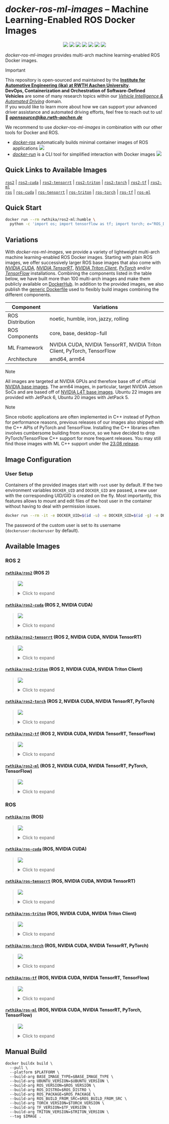 # *docker-ros-ml-images* – Machine Learning-Enabled ROS Docker Images

<p align="center">
  <img src="https://img.shields.io/github/v/release/ika-rwth-aachen/docker-ros-ml-images"/></a>
  <img src="https://img.shields.io/github/license/ika-rwth-aachen/docker-ros-ml-images"/>
  <img src="https://img.shields.io/badge/ROS-noetic-blueviolet"/>
  <img src="https://img.shields.io/badge/ROS 2-humble|iron|jazzy|rolling-blueviolet"/>
  <img src="https://img.shields.io/badge/NVIDIA Triton-2.48.0-darkgreen"/>
  <img src="https://img.shields.io/badge/PyTorch-2.3.0-red"/>
  <img src="https://img.shields.io/badge/TensorFlow-2.16.1-orange"/>
</p>

*docker-ros-ml-images* provides multi-arch machine learning-enabled ROS Docker images.

> [!IMPORTANT]  
> This repository is open-sourced and maintained by the [**Institute for Automotive Engineering (ika) at RWTH Aachen University**](https://www.ika.rwth-aachen.de/).  
> **DevOps, Containerization and Orchestration of Software-Defined Vehicles** are some of many research topics within our [*Vehicle Intelligence & Automated Driving*](https://www.ika.rwth-aachen.de/en/competences/fields-of-research/vehicle-intelligence-automated-driving.html) domain.  
> If you would like to learn more about how we can support your advanced driver assistance and automated driving efforts, feel free to reach out to us!  
> :email: ***opensource@ika.rwth-aachen.de***

We recommend to use *docker-ros-ml-images* in combination with our other tools for Docker and ROS.
- [*docker-ros*](https://github.com/ika-rwth-aachen/docker-ros) automatically builds minimal container images of ROS applications <a href="https://github.com/ika-rwth-aachen/docker-ros"><img src="https://img.shields.io/github/stars/ika-rwth-aachen/docker-ros?style=social"/></a>
- [*docker-run*](https://github.com/ika-rwth-aachen/docker-run) is a CLI tool for simplified interaction with Docker images <a href="https://github.com/ika-rwth-aachen/docker-run"><img src="https://img.shields.io/github/stars/ika-rwth-aachen/docker-run?style=social"/></a>


## Quick Links to Available Images

[`ros2`](#rwthikaros2-ros-2) | [`ros2-cuda`](#rwthikaros2-cuda-ros-2-nvidia-cuda) | [`ros2-tensorrt`](#rwthikaros2-tensorrt-ros-2-nvidia-cuda-nvidia-tensorrt) | [`ros2-triton`](#rwthikaros2-triton-ros-2-nvidia-cuda-nvidia-triton-client) | [`ros2-torch`](#rwthikaros2-torch-ros-2-nvidia-cuda-nvidia-tensorrt-pytorch) | [`ros2-tf`](#rwthikaros2-tf-ros-2-nvidia-cuda-nvidia-tensorrt-tensorflow) | [`ros2-ml`](#rwthikaros2-ml-ros-2-nvidia-cuda-nvidia-tensorrt-pytorch-tensorflow)  
[`ros`](#rwthikaros-ros) | [`ros-cuda`](#rwthikaros-cuda-ros-nvidia-cuda) | [`ros-tensorrt`](#rwthikaros-tensorrt-ros-nvidia-cuda-nvidia-tensorrt) | [`ros-triton`](#rwthikaros-triton-ros-nvidia-cuda-nvidia-triton-client) | [`ros-torch`](#rwthikaros-torch-ros-nvidia-cuda-nvidia-tensorrt-pytorch) | [`ros-tf`](#rwthikaros-tf-ros-nvidia-cuda-nvidia-tensorrt-tensorflow) | [`ros-ml`](#rwthikaros-ml-ros-nvidia-cuda-nvidia-tensorrt-pytorch-tensorflow)


## Quick Start

```bash
docker run --rm rwthika/ros2-ml:humble \
  python -c 'import os; import tensorflow as tf; import torch; e="ROS_DISTRO"; print(f"Hello from ROS {os.environ[e]}, PyTorch {torch.__version__}, and TensorFlow {tf.__version__}!")'
```


## Variations

With *docker-ros-ml-images*, we provide a variety of lightweight multi-arch machine learning-enabled ROS Docker images. Starting with plain ROS images, we offer successively larger ROS base images that also come with [*NVIDIA CUDA*](https://developer.nvidia.com/cuda-toolkit), [*NVIDIA TensorRT*](https://developer.nvidia.com/tensorrt), [*NVIDIA Triton Client*](https://developer.nvidia.com/triton-inference-server), [*PyTorch*](https://pytorch.org/) and/or [*TensorFlow*](https://www.tensorflow.org/) installations. Combining the components listed in the table below, we have built more than 100 multi-arch images and make them publicly available on [DockerHub](https://hub.docker.com/u/rwthika). In addition to the provided images, we also publish the [generic Dockerfile](./Dockerfile) used to flexibly build images combining the different components.

| Component        | Variations                                                              |
| ---------------- | ----------------------------------------------------------------------- |
| ROS Distribution | noetic, humble, iron, jazzy, rolling                                    |
| ROS Components   | core, base, desktop-full                                                |
| ML Framework     | NVIDIA CUDA, NVIDIA TensorRT, NVIDIA Triton Client, PyTorch, TensorFlow |
| Architecture     | amd64, arm64                                                            |

> [!NOTE]
> All images are targeted at NVIDIA GPUs and therefore base off of official [NVIDIA base images](https://catalog.ngc.nvidia.com/containers). The arm64 images, in particular, target NVIDIA Jetson SoCs and are based off of [NVIDIA L4T base images](https://catalog.ngc.nvidia.com/orgs/nvidia/containers/l4t-base). Ubuntu 22 images are provided with JetPack 6, Ubuntu 20 images with JetPack 5.

> [!NOTE]
> Since robotic applications are often implemented in C++ instead of Python for performance reasons, previous releases of our images also shipped with the C++ APIs of PyTorch and TensorFlow. Installing the C++ libraries often involves cumbersome building from source, so we have decided to drop PyTorch/TensorFlow C++ support for more frequent releases. You may still find those images with ML C++ support under the [23.08 release](https://hub.docker.com/r/rwthika/ros2-ml/tags?page=&page_size=&ordering=&name=-v23.08).


## Image Configuration

### User Setup

Containers of the provided images start with `root` user by default. If the two environment variables `DOCKER_UID` and `DOCKER_GID` are passed, a new user with the corresponding UID/GID is created on the fly. Most importantly, this features allows to mount and edit files of the host user in the container without having to deal with permission issues.

```bash
docker run --rm -it -e DOCKER_UID=$(id -u) -e DOCKER_GID=$(id -g) -e DOCKER_USER=$(id -un) rwthika/ros2:latest
```

The password of the custom user is set to its username (`dockeruser:dockeruser` by default).


## Available Images

### ROS 2

#### [`rwthika/ros2`](https://hub.docker.com/r/rwthika/ros2) (ROS 2)

<blockquote>

<a href="https://hub.docker.com/r/rwthika/ros2"><img src="https://img.shields.io/docker/pulls/rwthika/ros2"/></a>

<details><summary>Click to expand</summary>

| Tag                                 |      Arch      | Ubuntu  | Python  |   ROS   | ROS Package  | CMake  | CUDA  | cuDNN | TensorRT | Triton | PyTorch | TensorFlow |
| :---------------------------------- | :------------: | :-----: | :-----: | :-----: | :----------: | :----: | :---: | :---: | :------: | :----: | :-----: | :--------: |
| `humble-ros-core`                   | amd64<br>arm64 | 22.04.5 | 3.10.12 | humble  |   ros-core   | 3.22.1 |   -   |   -   |    -     |   -    |    -    |     -      |
| `humble`, `humble-ros-base`         | amd64<br>arm64 | 22.04.5 | 3.10.12 | humble  |   ros-base   | 3.22.1 |   -   |   -   |    -     |   -    |    -    |     -      |
| `humble-desktop-full`               | amd64<br>arm64 | 22.04.5 | 3.10.12 | humble  | desktop-full | 3.22.1 |   -   |   -   |    -     |   -    |    -    |     -      |
| `iron-ros-core`                     | amd64<br>arm64 | 22.04.5 | 3.10.12 |  iron   |   ros-core   | 3.22.1 |   -   |   -   |    -     |   -    |    -    |     -      |
| `iron`, `iron-ros-base`             | amd64<br>arm64 | 22.04.5 | 3.10.12 |  iron   |   ros-base   | 3.22.1 |   -   |   -   |    -     |   -    |    -    |     -      |
| `iron-desktop-full`                 | amd64<br>arm64 | 22.04.5 | 3.10.12 |  iron   | desktop-full | 3.22.1 |   -   |   -   |    -     |   -    |    -    |     -      |
| `jazzy-ros-core`                    | amd64<br>arm64 | 24.04.1 | 3.12.3  |  jazzy  |   ros-core   | 3.28.3 |   -   |   -   |    -     |   -    |    -    |     -      |
| `latest`, `jazzy`, `jazzy-ros-base` | amd64<br>arm64 | 24.04.1 | 3.12.3  |  jazzy  |   ros-base   | 3.28.3 |   -   |   -   |    -     |   -    |    -    |     -      |
| `jazzy-desktop-full`                | amd64<br>arm64 | 24.04.1 | 3.12.3  |  jazzy  | desktop-full | 3.28.3 |   -   |   -   |    -     |   -    |    -    |     -      |
| `rolling-ros-core`                  | amd64<br>arm64 | 24.04.1 | 3.12.3  | rolling |   ros-core   | 3.28.3 |   -   |   -   |    -     |   -    |    -    |     -      |
| `rolling`, `rolling-ros-base`       | amd64<br>arm64 | 24.04.1 | 3.12.3  | rolling |   ros-base   | 3.28.3 |   -   |   -   |    -     |   -    |    -    |     -      |
| `rolling-desktop-full`              | amd64<br>arm64 | 24.04.1 | 3.12.3  | rolling | desktop-full | 3.28.3 |   -   |   -   |    -     |   -    |    -    |     -      |

</details>
</blockquote>

#### [`rwthika/ros2-cuda`](https://hub.docker.com/r/rwthika/ros2-cuda) (ROS 2, NVIDIA CUDA)

<blockquote>

<a href="https://hub.docker.com/r/rwthika/ros2-cuda"><img src="https://img.shields.io/docker/pulls/rwthika/ros2-cuda"/></a>

<details><summary>Click to expand</summary>

| Tag                                 |      Arch      |      Ubuntu      |      Python       |   ROS   |          ROS Package           |      CMake       |        CUDA         | cuDNN | TensorRT | Triton | PyTorch | TensorFlow |
| :---------------------------------- | :------------: | :--------------: | :---------------: | :-----: | :----------------------------: | :--------------: | :-----------------: | :---: | :------: | :----: | :-----: | :--------: |
| `humble-ros-core`                   | amd64<br>arm64 |     22.04.3      |      3.10.12      | humble  |            ros-core            |      3.22.1      |      12.2.140       |   -   |    -     |   -    |    -    |     -      |
| `humble`, `humble-ros-base`         | amd64<br>arm64 |     22.04.3      |      3.10.12      | humble  |            ros-base            |      3.22.1      |      12.2.140       |   -   |    -     |   -    |    -    |     -      |
| `humble-desktop-full`               | amd64<br>arm64 |     22.04.3      |      3.10.12      | humble  |          desktop-full          |      3.22.1      |      12.2.140       |   -   |    -     |   -    |    -    |     -      |
| `iron-ros-core`                     | amd64<br>arm64 |     22.04.3      |      3.10.12      |  iron   |            ros-core            |      3.22.1      |      12.2.140       |   -   |    -     |   -    |    -    |     -      |
| `iron`, `iron-ros-base`             | amd64<br>arm64 |     22.04.3      |      3.10.12      |  iron   |            ros-base            |      3.22.1      |      12.2.140       |   -   |    -     |   -    |    -    |     -      |
| `iron-desktop-full`                 | amd64<br>arm64 |     22.04.3      |      3.10.12      |  iron   |          desktop-full          |      3.22.1      |      12.2.140       |   -   |    -     |   -    |    -    |     -      |
| `jazzy-ros-core`                    |     amd64      |      24.04       |      3.12.3       |  jazzy  |            ros-core            |      3.28.3      |       12.6.37       |   -   |    -     |   -    |    -    |     -      |
| `latest`, `jazzy`, `jazzy-ros-base` |     amd64      |      24.04       |      3.12.3       |  jazzy  |            ros-base            |      3.28.3      |       12.6.37       |   -   |    -     |   -    |    -    |     -      |
| `jazzy-desktop-full`                | amd64<br>arm64 | 24.04<br>22.04.3 | 3.12.3<br>3.10.12 |  jazzy  | desktop-full<br>built from src | 3.28.3<br>3.22.1 | 12.6.37<br>12.2.140 |   -   |    -     |   -    |    -    |     -      |
| `rolling-ros-core`                  |     amd64      |      24.04       |      3.12.3       | rolling |            ros-core            |      3.28.3      |       12.6.37       |   -   |    -     |   -    |    -    |     -      |
| `rolling`, `rolling-ros-base`       |     amd64      |      24.04       |      3.12.3       | rolling |            ros-base            |      3.28.3      |       12.6.37       |   -   |    -     |   -    |    -    |     -      |
| `rolling-desktop-full`              |     amd64      |      24.04       |      3.12.3       | rolling |          desktop-full          |      3.28.3      |       12.6.37       |   -   |    -     |   -    |    -    |     -      |

</details>
</blockquote>

#### [`rwthika/ros2-tensorrt`](https://hub.docker.com/r/rwthika/ros2-tensorrt) (ROS 2, NVIDIA CUDA, NVIDIA TensorRT)

<blockquote>

<a href="https://hub.docker.com/r/rwthika/ros2-tensorrt"><img src="https://img.shields.io/docker/pulls/rwthika/ros2-tensorrt"/></a>

<details><summary>Click to expand</summary>

| Tag                         |      Arch      | Ubuntu  | Python  |  ROS   |  ROS Package   |      CMake       |         CUDA         |        cuDNN         |      TensorRT      | Triton | PyTorch | TensorFlow |
| :-------------------------- | :------------: | :-----: | :-----: | :----: | :------------: | :--------------: | :------------------: | :------------------: | :----------------: | :----: | :-----: | :--------: |
| `humble-ros-core`           | amd64<br>arm64 | 22.04.3 | 3.10.12 | humble |    ros-core    | 3.24.0<br>3.22.1 | 12.2.128<br>12.2.140 | 8.9.5.27<br>8.9.4.25 | 8.6.1.6<br>8.6.2.3 |   -    |    -    |     -      |
| `humble`, `humble-ros-base` | amd64<br>arm64 | 22.04.3 | 3.10.12 | humble |    ros-base    | 3.24.0<br>3.22.1 | 12.2.128<br>12.2.140 | 8.9.5.27<br>8.9.4.25 | 8.6.1.6<br>8.6.2.3 |   -    |    -    |     -      |
| `humble-desktop-full`       | amd64<br>arm64 | 22.04.3 | 3.10.12 | humble |  desktop-full  | 3.24.0<br>3.22.1 | 12.2.128<br>12.2.140 | 8.9.5.27<br>8.9.4.25 | 8.6.1.6<br>8.6.2.3 |   -    |    -    |     -      |
| `iron-ros-core`             | amd64<br>arm64 | 22.04.3 | 3.10.12 |  iron  |    ros-core    | 3.24.0<br>3.22.1 | 12.2.128<br>12.2.140 | 8.9.5.27<br>8.9.4.25 | 8.6.1.6<br>8.6.2.3 |   -    |    -    |     -      |
| `iron`, `iron-ros-base`     | amd64<br>arm64 | 22.04.3 | 3.10.12 |  iron  |    ros-base    | 3.24.0<br>3.22.1 | 12.2.128<br>12.2.140 | 8.9.5.27<br>8.9.4.25 | 8.6.1.6<br>8.6.2.3 |   -    |    -    |     -      |
| `iron-desktop-full`         | amd64<br>arm64 | 22.04.3 | 3.10.12 |  iron  |  desktop-full  | 3.24.0<br>3.22.1 | 12.2.128<br>12.2.140 | 8.9.5.27<br>8.9.4.25 | 8.6.1.6<br>8.6.2.3 |   -    |    -    |     -      |
| `jazzy-desktop-full`        | amd64<br>arm64 | 22.04.3 | 3.10.12 | jazzy  | built from src | 3.24.0<br>3.22.1 | 12.2.128<br>12.2.140 | 8.9.5.27<br>8.9.4.25 | 8.6.1.6<br>8.6.2.3 |   -    |    -    |     -      |

</details>
</blockquote>

#### [`rwthika/ros2-triton`](https://hub.docker.com/r/rwthika/ros2-triton) (ROS 2, NVIDIA CUDA, NVIDIA Triton Client)

<blockquote>

<a href="https://hub.docker.com/r/rwthika/ros2-triton"><img src="https://img.shields.io/docker/pulls/rwthika/ros2-triton"/></a>

<details><summary>Click to expand</summary>

| Tag                                              |      Arch      |      Ubuntu      |      Python       |   ROS   |          ROS Package           |      CMake       |        CUDA         | cuDNN | TensorRT | Triton | PyTorch | TensorFlow |
| :----------------------------------------------- | :------------: | :--------------: | :---------------: | :-----: | :----------------------------: | :--------------: | :-----------------: | :---: | :------: | :----: | :-----: | :--------: |
| `humble-ros-core-triton2.48.0`                   | amd64<br>arm64 |     22.04.3      |      3.10.12      | humble  |            ros-core            |      3.22.1      |      12.2.140       |   -   |    -     | 2.48.0 |    -    |     -      |
| `humble`, `humble-ros-base-triton2.48.0`         | amd64<br>arm64 |     22.04.3      |      3.10.12      | humble  |            ros-base            |      3.22.1      |      12.2.140       |   -   |    -     | 2.48.0 |    -    |     -      |
| `humble-desktop-full-triton2.48.0`               | amd64<br>arm64 |     22.04.3      |      3.10.12      | humble  |          desktop-full          |      3.22.1      |      12.2.140       |   -   |    -     | 2.48.0 |    -    |     -      |
| `iron-ros-core-triton2.48.0`                     | amd64<br>arm64 |     22.04.3      |      3.10.12      |  iron   |            ros-core            |      3.22.1      |      12.2.140       |   -   |    -     | 2.48.0 |    -    |     -      |
| `iron`, `iron-ros-base-triton2.48.0`             | amd64<br>arm64 |     22.04.3      |      3.10.12      |  iron   |            ros-base            |      3.22.1      |      12.2.140       |   -   |    -     | 2.48.0 |    -    |     -      |
| `iron-desktop-full-triton2.48.0`                 | amd64<br>arm64 |     22.04.3      |      3.10.12      |  iron   |          desktop-full          |      3.22.1      |      12.2.140       |   -   |    -     | 2.48.0 |    -    |     -      |
| `jazzy-ros-core-triton2.48.0`                    |     amd64      |      24.04       |      3.12.3       |  jazzy  |            ros-core            |      3.28.3      |       12.6.37       |   -   |    -     | 2.48.0 |    -    |     -      |
| `latest`, `jazzy`, `jazzy-ros-base-triton2.48.0` |     amd64      |      24.04       |      3.12.3       |  jazzy  |            ros-base            |      3.28.3      |       12.6.37       |   -   |    -     | 2.48.0 |    -    |     -      |
| `jazzy-desktop-full-triton2.48.0`                | amd64<br>arm64 | 24.04<br>22.04.3 | 3.12.3<br>3.10.12 |  jazzy  | desktop-full<br>built from src | 3.28.3<br>3.22.1 | 12.6.37<br>12.2.140 |   -   |    -     | 2.48.0 |    -    |     -      |
| `rolling-ros-core-triton2.48.0`                  |     amd64      |      24.04       |      3.12.3       | rolling |            ros-core            |      3.28.3      |       12.6.37       |   -   |    -     | 2.48.0 |    -    |     -      |
| `rolling`, `rolling-ros-base-triton2.48.0`       |     amd64      |      24.04       |      3.12.3       | rolling |            ros-base            |      3.28.3      |       12.6.37       |   -   |    -     | 2.48.0 |    -    |     -      |
| `rolling-desktop-full-triton2.48.0`              |     amd64      |      24.04       |      3.12.3       | rolling |          desktop-full          |      3.28.3      |       12.6.37       |   -   |    -     | 2.48.0 |    -    |     -      |

</details>
</blockquote>

#### [`rwthika/ros2-torch`](https://hub.docker.com/r/rwthika/ros2-torch) (ROS 2, NVIDIA CUDA, NVIDIA TensorRT, PyTorch)

<blockquote>

<a href="https://hub.docker.com/r/rwthika/ros2-torch"><img src="https://img.shields.io/docker/pulls/rwthika/ros2-torch"/></a>

<details><summary>Click to expand</summary>

| Tag                                    |      Arch      | Ubuntu  | Python  |  ROS   |  ROS Package   |      CMake       |         CUDA         |        cuDNN         |      TensorRT      | Triton | PyTorch | TensorFlow |
| :------------------------------------- | :------------: | :-----: | :-----: | :----: | :------------: | :--------------: | :------------------: | :------------------: | :----------------: | :----: | :-----: | :--------: |
| `humble-ros-core-torch2.3.0`           | amd64<br>arm64 | 22.04.3 | 3.10.12 | humble |    ros-core    | 3.24.0<br>3.22.1 | 12.2.128<br>12.2.140 | 8.9.5.27<br>8.9.4.25 | 8.6.1.6<br>8.6.2.3 |   -    |  2.3.0  |     -      |
| `humble`, `humble-ros-base-torch2.3.0` | amd64<br>arm64 | 22.04.3 | 3.10.12 | humble |    ros-base    | 3.24.0<br>3.22.1 | 12.2.128<br>12.2.140 | 8.9.5.27<br>8.9.4.25 | 8.6.1.6<br>8.6.2.3 |   -    |  2.3.0  |     -      |
| `humble-desktop-full-torch2.3.0`       | amd64<br>arm64 | 22.04.3 | 3.10.12 | humble |  desktop-full  | 3.24.0<br>3.22.1 | 12.2.128<br>12.2.140 | 8.9.5.27<br>8.9.4.25 | 8.6.1.6<br>8.6.2.3 |   -    |  2.3.0  |     -      |
| `iron-ros-core-torch2.3.0`             | amd64<br>arm64 | 22.04.3 | 3.10.12 |  iron  |    ros-core    | 3.24.0<br>3.22.1 | 12.2.128<br>12.2.140 | 8.9.5.27<br>8.9.4.25 | 8.6.1.6<br>8.6.2.3 |   -    |  2.3.0  |     -      |
| `iron`, `iron-ros-base-torch2.3.0`     | amd64<br>arm64 | 22.04.3 | 3.10.12 |  iron  |    ros-base    | 3.24.0<br>3.22.1 | 12.2.128<br>12.2.140 | 8.9.5.27<br>8.9.4.25 | 8.6.1.6<br>8.6.2.3 |   -    |  2.3.0  |     -      |
| `iron-desktop-full-torch2.3.0`         | amd64<br>arm64 | 22.04.3 | 3.10.12 |  iron  |  desktop-full  | 3.24.0<br>3.22.1 | 12.2.128<br>12.2.140 | 8.9.5.27<br>8.9.4.25 | 8.6.1.6<br>8.6.2.3 |   -    |  2.3.0  |     -      |
| `jazzy-desktop-full-torch2.3.0`        | amd64<br>arm64 | 22.04.3 | 3.10.12 | jazzy  | built from src | 3.24.0<br>3.22.1 | 12.2.128<br>12.2.140 | 8.9.5.27<br>8.9.4.25 | 8.6.1.6<br>8.6.2.3 |   -    |  2.3.0  |     -      |

</details>
</blockquote>

#### [`rwthika/ros2-tf`](https://hub.docker.com/r/rwthika/ros2-tf) (ROS 2, NVIDIA CUDA, NVIDIA TensorRT, TensorFlow)

<blockquote>

<a href="https://hub.docker.com/r/rwthika/ros2-tf"><img src="https://img.shields.io/docker/pulls/rwthika/ros2-tf"/></a>

<details><summary>Click to expand</summary>

| Tag                                  |      Arch      | Ubuntu  | Python  |  ROS   |  ROS Package   |      CMake       |         CUDA         |        cuDNN         |      TensorRT      | Triton | PyTorch | TensorFlow |
| :----------------------------------- | :------------: | :-----: | :-----: | :----: | :------------: | :--------------: | :------------------: | :------------------: | :----------------: | :----: | :-----: | :--------: |
| `humble-ros-core-tf2.16.1`           | amd64<br>arm64 | 22.04.3 | 3.10.12 | humble |    ros-core    | 3.24.0<br>3.22.1 | 12.2.128<br>12.2.140 | 8.9.5.27<br>8.9.4.25 | 8.6.1.6<br>8.6.2.3 |   -    |    -    |   2.16.1   |
| `humble`, `humble-ros-base-tf2.16.1` | amd64<br>arm64 | 22.04.3 | 3.10.12 | humble |    ros-base    | 3.24.0<br>3.22.1 | 12.2.128<br>12.2.140 | 8.9.5.27<br>8.9.4.25 | 8.6.1.6<br>8.6.2.3 |   -    |    -    |   2.16.1   |
| `humble-desktop-full-tf2.16.1`       | amd64<br>arm64 | 22.04.3 | 3.10.12 | humble |  desktop-full  | 3.24.0<br>3.22.1 | 12.2.128<br>12.2.140 | 8.9.5.27<br>8.9.4.25 | 8.6.1.6<br>8.6.2.3 |   -    |    -    |   2.16.1   |
| `iron-ros-core-tf2.16.1`             | amd64<br>arm64 | 22.04.3 | 3.10.12 |  iron  |    ros-core    | 3.24.0<br>3.22.1 | 12.2.128<br>12.2.140 | 8.9.5.27<br>8.9.4.25 | 8.6.1.6<br>8.6.2.3 |   -    |    -    |   2.16.1   |
| `iron`, `iron-ros-base-tf2.16.1`     | amd64<br>arm64 | 22.04.3 | 3.10.12 |  iron  |    ros-base    | 3.24.0<br>3.22.1 | 12.2.128<br>12.2.140 | 8.9.5.27<br>8.9.4.25 | 8.6.1.6<br>8.6.2.3 |   -    |    -    |   2.16.1   |
| `iron-desktop-full-tf2.16.1`         | amd64<br>arm64 | 22.04.3 | 3.10.12 |  iron  |  desktop-full  | 3.24.0<br>3.22.1 | 12.2.128<br>12.2.140 | 8.9.5.27<br>8.9.4.25 | 8.6.1.6<br>8.6.2.3 |   -    |    -    |   2.16.1   |
| `jazzy-desktop-full-tf2.16.1`        | amd64<br>arm64 | 22.04.3 | 3.10.12 | jazzy  | built from src | 3.24.0<br>3.22.1 | 12.2.128<br>12.2.140 | 8.9.5.27<br>8.9.4.25 | 8.6.1.6<br>8.6.2.3 |   -    |    -    |   2.16.1   |

</details>
</blockquote>

#### [`rwthika/ros2-ml`](https://hub.docker.com/r/rwthika/ros2-ml) (ROS 2, NVIDIA CUDA, NVIDIA TensorRT, PyTorch, TensorFlow)

<blockquote>

<a href="https://hub.docker.com/r/rwthika/ros2-ml"><img src="https://img.shields.io/docker/pulls/rwthika/ros2-ml"/></a>

<details><summary>Click to expand</summary>

| Tag                                             |      Arch      | Ubuntu  | Python  |  ROS   |  ROS Package   |      CMake       |         CUDA         |        cuDNN         |      TensorRT      | Triton | PyTorch | TensorFlow |
| :---------------------------------------------- | :------------: | :-----: | :-----: | :----: | :------------: | :--------------: | :------------------: | :------------------: | :----------------: | :----: | :-----: | :--------: |
| `humble-ros-core-tf2.16.1-torch2.3.0`           | amd64<br>arm64 | 22.04.3 | 3.10.12 | humble |    ros-core    | 3.24.0<br>3.22.1 | 12.2.128<br>12.2.140 | 8.9.5.27<br>8.9.4.25 | 8.6.1.6<br>8.6.2.3 |   -    |  2.3.0  |   2.16.1   |
| `humble`, `humble-ros-base-tf2.16.1-torch2.3.0` | amd64<br>arm64 | 22.04.3 | 3.10.12 | humble |    ros-base    | 3.24.0<br>3.22.1 | 12.2.128<br>12.2.140 | 8.9.5.27<br>8.9.4.25 | 8.6.1.6<br>8.6.2.3 |   -    |  2.3.0  |   2.16.1   |
| `humble-desktop-full-tf2.16.1-torch2.3.0`       | amd64<br>arm64 | 22.04.3 | 3.10.12 | humble |  desktop-full  | 3.24.0<br>3.22.1 | 12.2.128<br>12.2.140 | 8.9.5.27<br>8.9.4.25 | 8.6.1.6<br>8.6.2.3 |   -    |  2.3.0  |   2.16.1   |
| `iron-ros-core-tf2.16.1-torch2.3.0`             | amd64<br>arm64 | 22.04.3 | 3.10.12 |  iron  |    ros-core    | 3.24.0<br>3.22.1 | 12.2.128<br>12.2.140 | 8.9.5.27<br>8.9.4.25 | 8.6.1.6<br>8.6.2.3 |   -    |  2.3.0  |   2.16.1   |
| `iron`, `iron-ros-base-tf2.16.1-torch2.3.0`     | amd64<br>arm64 | 22.04.3 | 3.10.12 |  iron  |    ros-base    | 3.24.0<br>3.22.1 | 12.2.128<br>12.2.140 | 8.9.5.27<br>8.9.4.25 | 8.6.1.6<br>8.6.2.3 |   -    |  2.3.0  |   2.16.1   |
| `iron-desktop-full-tf2.16.1-torch2.3.0`         | amd64<br>arm64 | 22.04.3 | 3.10.12 |  iron  |  desktop-full  | 3.24.0<br>3.22.1 | 12.2.128<br>12.2.140 | 8.9.5.27<br>8.9.4.25 | 8.6.1.6<br>8.6.2.3 |   -    |  2.3.0  |   2.16.1   |
| `jazzy-desktop-full-tf2.16.1-torch2.3.0`        | amd64<br>arm64 | 22.04.3 | 3.10.12 | jazzy  | built from src | 3.24.0<br>3.22.1 | 12.2.128<br>12.2.140 | 8.9.5.27<br>8.9.4.25 | 8.6.1.6<br>8.6.2.3 |   -    |  2.3.0  |   2.16.1   |

</details>
</blockquote>

### ROS

#### [`rwthika/ros`](https://hub.docker.com/r/rwthika/ros) (ROS)

<blockquote>

<a href="https://hub.docker.com/r/rwthika/ros"><img src="https://img.shields.io/docker/pulls/rwthika/ros"/></a>

<details><summary>Click to expand</summary>

| Tag                                   |      Arch      | Ubuntu  | Python |  ROS   | ROS Package  | CMake  | CUDA  | cuDNN | TensorRT | Triton | PyTorch | TensorFlow |
| :------------------------------------ | :------------: | :-----: | :----: | :----: | :----------: | :----: | :---: | :---: | :------: | :----: | :-----: | :--------: |
| `noetic-ros-core`                     | amd64<br>arm64 | 20.04.6 | 3.8.10 | noetic |   ros-core   | 3.16.3 |   -   |   -   |    -     |   -    |    -    |     -      |
| `latest`, `noetic`, `noetic-ros-base` | amd64<br>arm64 | 20.04.6 | 3.8.10 | noetic |   ros-base   | 3.16.3 |   -   |   -   |    -     |   -    |    -    |     -      |
| `noetic-desktop-full`                 | amd64<br>arm64 | 20.04.6 | 3.8.10 | noetic | desktop-full | 3.16.3 |   -   |   -   |    -     |   -    |    -    |     -      |

</details>
</blockquote>

#### [`rwthika/ros-cuda`](https://hub.docker.com/r/rwthika/ros-cuda) (ROS, NVIDIA CUDA)

<blockquote>

<a href="https://hub.docker.com/r/rwthika/ros-cuda"><img src="https://img.shields.io/docker/pulls/rwthika/ros-cuda"/></a>

<details><summary>Click to expand</summary>

| Tag                                   |      Arch      | Ubuntu  | Python |  ROS   | ROS Package  | CMake  |         CUDA         | cuDNN | TensorRT | Triton | PyTorch | TensorFlow |
| :------------------------------------ | :------------: | :-----: | :----: | :----: | :----------: | :----: | :------------------: | :---: | :------: | :----: | :-----: | :--------: |
| `noetic-ros-core`                     | amd64<br>arm64 | 20.04.6 | 3.8.10 | noetic |   ros-core   | 3.16.3 | 11.4.148<br>11.4.298 |   -   |    -     |   -    |    -    |     -      |
| `latest`, `noetic`, `noetic-ros-base` | amd64<br>arm64 | 20.04.6 | 3.8.10 | noetic |   ros-base   | 3.16.3 | 11.4.148<br>11.4.298 |   -   |    -     |   -    |    -    |     -      |
| `noetic-desktop-full`                 | amd64<br>arm64 | 20.04.6 | 3.8.10 | noetic | desktop-full | 3.16.3 | 11.4.148<br>11.4.298 |   -   |    -     |   -    |    -    |     -      |

</details>
</blockquote>

#### [`rwthika/ros-tensorrt`](https://hub.docker.com/r/rwthika/ros-tensorrt) (ROS, NVIDIA CUDA, NVIDIA TensorRT)

<blockquote>

<a href="https://hub.docker.com/r/rwthika/ros-tensorrt"><img src="https://img.shields.io/docker/pulls/rwthika/ros-tensorrt"/></a>

<details><summary>Click to expand</summary>

| Tag                                   |      Arch      |       Ubuntu       | Python |  ROS   | ROS Package  |      CMake       |         CUDA         |         cuDNN         |    TensorRT    | Triton | PyTorch | TensorFlow |
| :------------------------------------ | :------------: | :----------------: | :----: | :----: | :----------: | :--------------: | :------------------: | :-------------------: | :------------: | :----: | :-----: | :--------: |
| `noetic-ros-core`                     | amd64<br>arm64 | 20.04.2<br>20.04.6 | 3.8.10 | noetic |   ros-core   | 3.14.4<br>3.16.3 | 11.4.108<br>11.4.298 | 8.2.2.26<br>8.6.0.166 | 8.0.1<br>8.5.2 |   -    |    -    |     -      |
| `latest`, `noetic`, `noetic-ros-base` | amd64<br>arm64 | 20.04.2<br>20.04.6 | 3.8.10 | noetic |   ros-base   | 3.14.4<br>3.16.3 | 11.4.108<br>11.4.298 | 8.2.2.26<br>8.6.0.166 | 8.0.1<br>8.5.2 |   -    |    -    |     -      |
| `noetic-desktop-full`                 | amd64<br>arm64 | 20.04.2<br>20.04.6 | 3.8.10 | noetic | desktop-full | 3.14.4<br>3.16.3 | 11.4.108<br>11.4.298 | 8.2.2.26<br>8.6.0.166 | 8.0.1<br>8.5.2 |   -    |    -    |     -      |

</details>
</blockquote>

#### [`rwthika/ros-triton`](https://hub.docker.com/r/rwthika/ros-triton) (ROS, NVIDIA CUDA, NVIDIA Triton Client)

<blockquote>

<a href="https://hub.docker.com/r/rwthika/ros-triton"><img src="https://img.shields.io/docker/pulls/rwthika/ros-triton"/></a>

<details><summary>Click to expand</summary>

| Tag                                                |      Arch      | Ubuntu  | Python |  ROS   | ROS Package  | CMake  |         CUDA         | cuDNN | TensorRT | Triton | PyTorch | TensorFlow |
| :------------------------------------------------- | :------------: | :-----: | :----: | :----: | :----------: | :----: | :------------------: | :---: | :------: | :----: | :-----: | :--------: |
| `noetic-ros-core-triton2.48.0`                     | amd64<br>arm64 | 20.04.6 | 3.8.10 | noetic |   ros-core   | 3.16.3 | 11.4.148<br>11.4.298 |   -   |    -     | 2.48.0 |    -    |     -      |
| `latest`, `noetic`, `noetic-ros-base-triton2.48.0` | amd64<br>arm64 | 20.04.6 | 3.8.10 | noetic |   ros-base   | 3.16.3 | 11.4.148<br>11.4.298 |   -   |    -     | 2.48.0 |    -    |     -      |
| `noetic-desktop-full-triton2.48.0`                 | amd64<br>arm64 | 20.04.6 | 3.8.10 | noetic | desktop-full | 3.16.3 | 11.4.148<br>11.4.298 |   -   |    -     | 2.48.0 |    -    |     -      |

</details>
</blockquote>

#### [`rwthika/ros-torch`](https://hub.docker.com/r/rwthika/ros-torch) (ROS, NVIDIA CUDA, NVIDIA TensorRT, PyTorch)

<blockquote>

<a href="https://hub.docker.com/r/rwthika/ros-torch"><img src="https://img.shields.io/docker/pulls/rwthika/ros-torch"/></a>

<details><summary>Click to expand</summary>

| Tag                                              |      Arch      |       Ubuntu       | Python |  ROS   | ROS Package  |      CMake       |         CUDA         |         cuDNN         |    TensorRT    | Triton | PyTorch | TensorFlow |
| :----------------------------------------------- | :------------: | :----------------: | :----: | :----: | :----------: | :--------------: | :------------------: | :-------------------: | :------------: | :----: | :-----: | :--------: |
| `noetic-ros-core-torch2.1.0`                     | amd64<br>arm64 | 20.04.2<br>20.04.6 | 3.8.10 | noetic |   ros-core   | 3.14.4<br>3.16.3 | 11.4.108<br>11.4.298 | 8.2.2.26<br>8.6.0.166 | 8.0.1<br>8.5.2 |   -    |  2.1.0  |     -      |
| `latest`, `noetic`, `noetic-ros-base-torch2.1.0` | amd64<br>arm64 | 20.04.2<br>20.04.6 | 3.8.10 | noetic |   ros-base   | 3.14.4<br>3.16.3 | 11.4.108<br>11.4.298 | 8.2.2.26<br>8.6.0.166 | 8.0.1<br>8.5.2 |   -    |  2.1.0  |     -      |
| `noetic-desktop-full-torch2.1.0`                 | amd64<br>arm64 | 20.04.2<br>20.04.6 | 3.8.10 | noetic | desktop-full | 3.14.4<br>3.16.3 | 11.4.108<br>11.4.298 | 8.2.2.26<br>8.6.0.166 | 8.0.1<br>8.5.2 |   -    |  2.1.0  |     -      |

</details>
</blockquote>

#### [`rwthika/ros-tf`](https://hub.docker.com/r/rwthika/ros-tf) (ROS, NVIDIA CUDA, NVIDIA TensorRT, TensorFlow)

<blockquote>

<a href="https://hub.docker.com/r/rwthika/ros-tf"><img src="https://img.shields.io/docker/pulls/rwthika/ros-tf"/></a>

<details><summary>Click to expand</summary>

| Tag                                            |      Arch      |       Ubuntu       | Python |  ROS   | ROS Package  |      CMake       |         CUDA         |         cuDNN         |    TensorRT    | Triton | PyTorch | TensorFlow |
| :--------------------------------------------- | :------------: | :----------------: | :----: | :----: | :----------: | :--------------: | :------------------: | :-------------------: | :------------: | :----: | :-----: | :--------: |
| `noetic-ros-core-tf2.12.0`                     | amd64<br>arm64 | 20.04.2<br>20.04.6 | 3.8.10 | noetic |   ros-core   | 3.14.4<br>3.16.3 | 11.4.108<br>11.4.298 | 8.2.2.26<br>8.6.0.166 | 8.0.1<br>8.5.2 |   -    |    -    |   2.12.0   |
| `latest`, `noetic`, `noetic-ros-base-tf2.12.0` | amd64<br>arm64 | 20.04.2<br>20.04.6 | 3.8.10 | noetic |   ros-base   | 3.14.4<br>3.16.3 | 11.4.108<br>11.4.298 | 8.2.2.26<br>8.6.0.166 | 8.0.1<br>8.5.2 |   -    |    -    |   2.12.0   |
| `noetic-desktop-full-tf2.12.0`                 | amd64<br>arm64 | 20.04.2<br>20.04.6 | 3.8.10 | noetic | desktop-full | 3.14.4<br>3.16.3 | 11.4.108<br>11.4.298 | 8.2.2.26<br>8.6.0.166 | 8.0.1<br>8.5.2 |   -    |    -    |   2.12.0   |

</details>
</blockquote>

#### [`rwthika/ros-ml`](https://hub.docker.com/r/rwthika/ros-ml) (ROS, NVIDIA CUDA, NVIDIA TensorRT, PyTorch, TensorFlow)

<blockquote>

<a href="https://hub.docker.com/r/rwthika/ros-ml"><img src="https://img.shields.io/docker/pulls/rwthika/ros-ml"/></a>

<details><summary>Click to expand</summary>

| Tag                                                       |      Arch      |       Ubuntu       | Python |  ROS   | ROS Package  |      CMake       |         CUDA         |         cuDNN         |    TensorRT    | Triton | PyTorch | TensorFlow |
| :-------------------------------------------------------- | :------------: | :----------------: | :----: | :----: | :----------: | :--------------: | :------------------: | :-------------------: | :------------: | :----: | :-----: | :--------: |
| `noetic-ros-core-tf2.12.0-torch2.1.0`                     | amd64<br>arm64 | 20.04.2<br>20.04.6 | 3.8.10 | noetic |   ros-core   | 3.14.4<br>3.16.3 | 11.4.108<br>11.4.298 | 8.2.2.26<br>8.6.0.166 | 8.0.1<br>8.5.2 |   -    |  2.1.0  |   2.12.0   |
| `latest`, `noetic`, `noetic-ros-base-tf2.12.0-torch2.1.0` | amd64<br>arm64 | 20.04.2<br>20.04.6 | 3.8.10 | noetic |   ros-base   | 3.14.4<br>3.16.3 | 11.4.108<br>11.4.298 | 8.2.2.26<br>8.6.0.166 | 8.0.1<br>8.5.2 |   -    |  2.1.0  |   2.12.0   |
| `noetic-desktop-full-tf2.12.0-torch2.1.0`                 | amd64<br>arm64 | 20.04.2<br>20.04.6 | 3.8.10 | noetic | desktop-full | 3.14.4<br>3.16.3 | 11.4.108<br>11.4.298 | 8.2.2.26<br>8.6.0.166 | 8.0.1<br>8.5.2 |   -    |  2.1.0  |   2.12.0   |

</details>
</blockquote>


## Manual Build

```
docker buildx build \
  --pull \
  --platform $PLATFORM \
  --build-arg BASE_IMAGE_TYPE=$BASE_IMAGE_TYPE \
  --build-arg UBUNTU_VERSION=$UBUNTU_VERSION \
  --build-arg ROS_VERSION=$ROS_VERSION \
  --build-arg ROS_DISTRO=$ROS_DISTRO \
  --build-arg ROS_PACKAGE=$ROS_PACKAGE \
  --build-arg ROS_BUILD_FROM_SRC=$ROS_BUILD_FROM_SRC \
  --build-arg TORCH_VERSION=$TORCH_VERSION \
  --build-arg TF_VERSION=$TF_VERSION \
  --build-arg TRITON_VERSION=$TRITON_VERSION \
  --tag $IMAGE .
```
